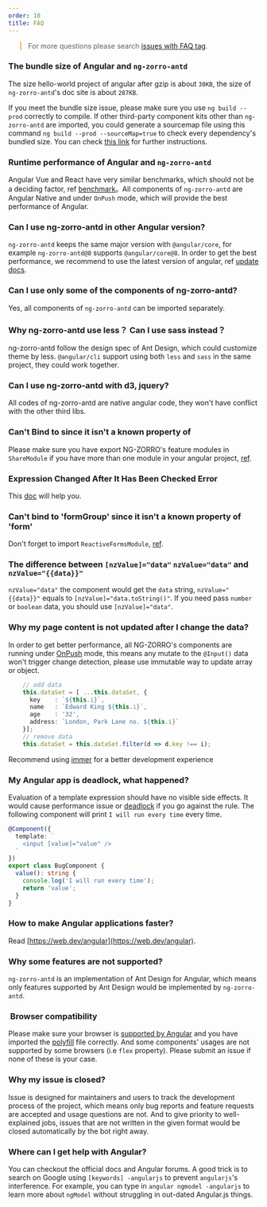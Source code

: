 ```yaml
---
order: 10
title: FAQ
---
```


<blockquote style="border-color: #faad14;"><p>For more questions please search <a href="https://github.com/NG-ZORRO/ng-zorro-antd/issues?q=is%3Aopen+is%3Aissue+label%3A%22%3Aquestion%3A+FAQ%22" target="_blank" rel="noopener">issues with FAQ tag</a>.</p></blockquote>

### The bundle size of Angular and `ng-zorro-antd`

The size hello-world project of angular after gzip is about `30KB`, the size of `ng-zorro-antd`'s doc site is about `287KB`.

If you meet the bundle size issue, please make sure you use `ng build --prod` correctly to compile. If other third-party component kits other than `ng-zorro-antd` are imported, you could generate a sourcemap file using this command `ng build --prod --sourceMap=true` to check every dependency's bundled size. You can check [this link](https://angular.io/guide/deployment#inspect-the-bundles) for further instructions.

### Runtime performance of Angular and `ng-zorro-antd`

Angular Vue and React have very similar benchmarks, which should not be a deciding factor, ref [benchmark](https://github.com/krausest/js-framework-benchmark)。All components of `ng-zorro-antd` are Angular Native and under `OnPush` mode, which will provide the best performance of Angular.

### Can I use ng-zorro-antd in other Angular version?

`ng-zorro-antd` keeps the same major version with `@angular/core`, for example `ng-zorro-antd@8` supports `@angular/core@8`. In order to get the best performance, we recommend to use the latest version of angular, ref [update docs]( https://update.angular.io).

### Can I use only some of the components of ng-zorro-antd?

Yes, all components of `ng-zorro-antd` can be imported separately.


### Why ng-zorro-antd use less？ Can I use sass instead？

ng-zorro-antd follow the design spec of Ant Design, which could customize theme by less. `@angular/cli` support using both `less` and `sass` in the same project, they could work together.

### Can I use ng-zorro-antd with d3, jquery?

All codes of ng-zorro-antd are native angular code, they won't have conflict with the other third libs.

### Can't Bind to since it isn't a known property of

Please make sure you have export NG-ZORRO's feature modules in `ShareModule` if you have more than one module in your angular project, [ref](https://angular.io/guide/sharing-ngmodules).

### Expression Changed After It Has Been Checked Error

This [doc](https://blog.angularindepth.com/everything-you-need-to-know-about-the-expressionchangedafterithasbeencheckederror-error-e3fd9ce7dbb4) will help you.

### Can't bind to 'formGroup' since it isn't a known property of 'form'

Don't forget to import `ReactiveFormsModule`, [ref](https://angular.io/guide/reactive-forms).

### The difference between `[nzValue]="data"` `nzValue="data"` and `nzValue="{{data}}"`

`nzValue="data"` the component would get the `data` string, `nzValue="{{data}}"` equals to `[nzValue]="data.toString()"`. If you need pass `number` or `boolean` data, you should use `[nzValue]="data"`.

### Why my page content is not updated after I change the data?

In order to get better performance, all NG-ZORRO's components are running under [OnPush](https://angular.io/api/core/ChangeDetectionStrategy) mode, this means any mutate to the `@Input()` data won't trigger change detection, please use immutable way to update array or object.

```typescript
    // add data
    this.dataSet = [ ...this.dataSet, {
      key    : `${this.i}`,
      name   : `Edward King ${this.i}`,
      age    : '32',
      address: `London, Park Lane no. ${this.i}`
    }];
    // remove data
    this.dataSet = this.dataSet.filter(d => d.key !== i);
```

Recommend using [immer](https://immerjs.github.io/immer/docs/introduction) for a better development experience


### My Angular app is deadlock, what happened?

Evaluation of a template expression should have no visible side effects. It would cause performance issue or [deadlock](https://angular.io/guide/template-syntax#avoid-side-effects) if you go against the rule. The following component will print `I will run every time` every time.

```typescript
@Component({
  template: `
    <input [value]="value" />
  `
})
export class BugComponent {
  value(): string {
    console.log('I will run every time');
    return 'value';
  }
}
```

### How to make Angular applications faster?

Read [https://web.dev/angular](https://web.dev/angular).

### Why some features are not supported?

`ng-zorro-antd` is an implementation of Ant Design for Angular, which means only features supported by Ant Design would be implemented by `ng-zorro-antd`.

###  Browser compatibility

Please make sure your browser is [supported by Angular](https://github.com/angular/angular) and you have imported the [polyfill](https://angular.io/guide/browser-support) file correctly. And some components' usages are not supported by some browsers (i.e `flex` property). Please submit an issue if none of these is your case.

### Why my issue is closed?

Issue is designed for maintainers and users to track the development process of the project, which means only bug reports and feature requests are accepted and usage questions are not. And to give priority to well-explained jobs, issues that are not written in the given format would be closed automatically by the bot right away.

### Where can I get help with Angular?

You can checkout the official docs and Angular forums. A good trick is to search on Google using `[keywords] -angularjs` to prevent `angularjs`'s interference. For example, you can type in `angular ngmodel -angularjs` to learn more about `ngModel` without struggling in out-dated Angular.js things.